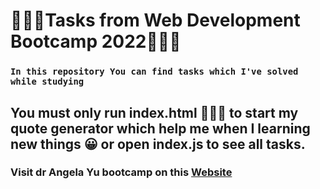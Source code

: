 # 👨🏻‍💻Tasks from Web Development Bootcamp 2022👨🏻‍💻

### `In this repository You can find tasks which I've solved while studying `

## You must only run index.html 👨🏻‍💻 to start my quote generator which help me when I learning new things 😀 or open index.js to see all tasks.

### Visit dr Angela Yu bootcamp on this [Website](https://www.udemy.com/course/the-complete-web-development-bootcamp/)
